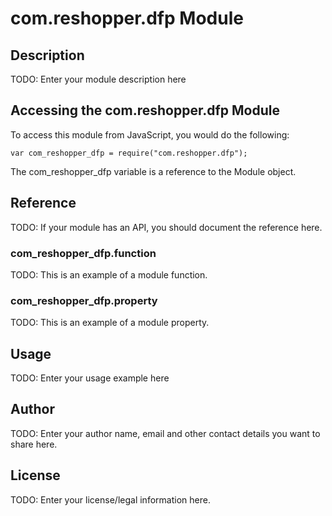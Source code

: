# com.reshopper.dfp Module

## Description

TODO: Enter your module description here

## Accessing the com.reshopper.dfp Module

To access this module from JavaScript, you would do the following:

    var com_reshopper_dfp = require("com.reshopper.dfp");

The com_reshopper_dfp variable is a reference to the Module object.

## Reference

TODO: If your module has an API, you should document
the reference here.

### com_reshopper_dfp.function

TODO: This is an example of a module function.

### com_reshopper_dfp.property

TODO: This is an example of a module property.

## Usage

TODO: Enter your usage example here

## Author

TODO: Enter your author name, email and other contact
details you want to share here.

## License

TODO: Enter your license/legal information here.
